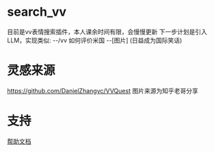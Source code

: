 # search_vv

目前是vv表情搜索插件，本人课余时间有限，会慢慢更新
下一步计划是引入LLM，实现类似:
--/vv 如何评价米国
--[图片] (日益成为国际笑话)

# 灵感来源

https://github.com/DanielZhangyc/VVQuest
图片来源为知乎老哥分享

# 支持

[帮助文档](https://astrbot.soulter.top/center/docs/%E5%BC%80%E5%8F%91/%E6%8F%92%E4%BB%B6%E5%BC%80%E5%8F%91/
)
